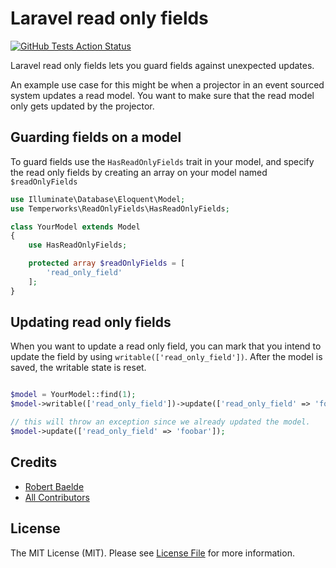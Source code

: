 # Laravel read only fields

[comment]: <> ([![Latest Version on Packagist]&#40;https://img.shields.io/packagist/v/temperworks/laravel_read_only_fields.svg?style=flat-square&#41;]&#40;https://packagist.org/packages/temperworks/laravel_read_only_fields&#41;)

[![GitHub Tests Action Status](https://img.shields.io/github/workflow/status/temperworks/laravel-read-only-fields/run-tests?label=tests)](https://github.com/TemperWorks/laravel-read-only-fields/actions?query=workflow%3Arun-tests+branch%3Amain)

[comment]: <> ([![GitHub Code Style Action Status]&#40;https://img.shields.io/github/workflow/status/temperworks/laravel_read_only_fields/Check%20&%20fix%20styling?label=code%20style&#41;]&#40;https://github.com/temperworks/laravel_read_only_fields/actions?query=workflow%3A"Check+%26+fix+styling"+branch%3Amaster&#41;)

[comment]: <> ([![Total Downloads]&#40;https://img.shields.io/packagist/dt/temperworks/laravel_read_only_fields.svg?style=flat-square&#41;]&#40;https://packagist.org/packages/temperworks/laravel_read_only_fields&#41;)

Laravel read only fields lets you guard fields against unexpected updates. 

An example use case for this might be when a projector in an event sourced system updates a read model. You want to make sure that the read model only gets updated by the projector.

## Guarding fields on a model
To guard fields use the `HasReadOnlyFields` trait in your model, and specify the read only fields by creating an array on your model named `$readOnlyFields`

```php 
use Illuminate\Database\Eloquent\Model;
use Temperworks\ReadOnlyFields\HasReadOnlyFields;

class YourModel extends Model
{
    use HasReadOnlyFields;

    protected array $readOnlyFields = [
        'read_only_field'
    ];
}
```


## Updating read only fields

When you want to update a read only field, you can mark that you intend to update the field by using `writable(['read_only_field'])`.
After the model is saved, the writable state is reset.
```php

$model = YourModel::find(1);
$model->writable(['read_only_field'])->update(['read_only_field' => 'foo']);

// this will throw an exception since we already updated the model. 
$model->update(['read_only_field' => 'foobar']);
```

## Credits

- [Robert Baelde](https://github.com/robertbaelde)
- [All Contributors](../../contributors)

## License
The MIT License (MIT). Please see [License File](LICENSE.md) for more information.
